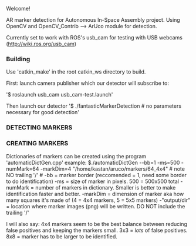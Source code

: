 Welcome!

AR marker detection for Autonomous In-Space Assembly project. Using OpenCV and OpenCV_Contrib --> ArUco module for detection.

Currently set to work with ROS's usb_cam for testing with USB webcams (http://wiki.ros.org/usb_cam) 

### Building
Use 'catkin_make' in the root catkin_ws directory to build.


First: launch camera publisher which our detector will subscribe to:

'$ roslaunch  usb_cam  usb_cam-test.launch'

Then launch our detector
'$ ./fantasticMarkerDetection # no parameters necessary for good detection'

### DETECTING MARKERS


### CREATING MARKERS
Dictionaries of markers can be created using the program 'automaticDictGen.cpp'
example: $./automaticDictGen --bb=1 -ms=500 -numMark=64 -markDim=4 "/home/kastan/aruco/markers/64_4x4" # note NO trailing '/' #
    -bb = marker border (reccomended = 1, need some border to do identification)
    -ms = size of marker in pixels.  500 = 500x500 total
    -numMark = number of markers in dictionary. Smaller is better to make identification faster and better.
    -markDim = dimension of marker aka how many squares it's made of (4 = 4x4 markers, 5 = 5x5 markers)
    -"output/dir" = location where marker images (png) will be written.  DO NOT include the trailing '/'

I will also say: 4x4 markers seem to be the best balance between reducing false positives and keeping the markers small.
3x3 = *lots* of false positives.
8x8 = marker has to be larger to be identified.


